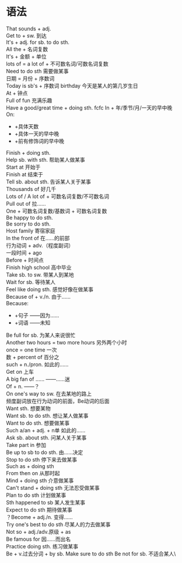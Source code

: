 # 语法
That sounds + adj.\
Get to + sw. 到达\
It's + adj. for sb. to do sth.\
All the + 名词复数\
It's + 金额 + 单位\
lots of = a lot of + 不可数名词/可数名词复数\
Need to do sth 需要做某事\
日期 = 月份 + 序数词\
Today is sb's + 序数词 birthday 今天是某人的第几岁生日\
At + 钟点\
Full of fun 充满乐趣\
Have a good/great time + doing sth. fcfc
In + 年/季节/月/一天的早中晚\
On:
- +具体天数
- +具体一天的早中晚
- +前有修饰词的早中晚

Finish + doing sth.\
Help sb. with sth. 帮助某人做某事\
Start at 开始于\
Finish at 结束于\
Tell sb. about sth. 告诉某人关于某事\
Thousands of 好几千\
Lots of / A lot of + 可数名词复数/不可数名词\
Pull out of 拉……\
One + 可数名词复数/基数词 + 可数名词复数\
Be happy to do sth.\
Be sorry to do sth.\
Host family 寄宿家庭\
In the front of 在……的前部\
行为动词 + adv.（程度副词）\
一段时间 + ago \
Before + 时间点\
Finish high school 高中毕业\
Take sb. to sw. 带某人到某地\
Wait for sb. 等待某人\
Feel like doing sth. 感觉好像在做某事\
Because of + v./n. 由于……\
Because:
- +句子 ——因为……
- +词语 ——未知

Be full for sb. 为某人来说很忙\
Another two hours = two more hours 另外两个小时\
once = one time 一次\
数 + percent of 百分之\
such + n./pron. 如此的……\
Get on 上车\
A big fan of …… ——……迷\
Of + n. ——？\
On one's way to sw. 在去某地的路上\
频度副词放在行为动词的前面，Be动词的后面\
Want sth. 想要某物\
Want sb. to do sth. 想让某人做某事\
Want to do sth. 想要做某事\
Such a/an + adj. + n单 如此的……\
Ask sb. about sth. 问某人关于某事\
Take part in 参加\
Be up to sb to do sth. 由……决定\
Stop to do sth 停下来去做某事\
Such as + doing sth \
From then on 从那时起\
Mind + doing sth 介意做某事\
Can't stand + doing sth 无法忍受做某事\
Plan to do sth 计划做某事\
Sth happened to sb 某人发生某事\
Expect to do sth 期待做某事\
？Become + adj./n. 变得……\
Try one's best to do sth 尽某人的力去做某事\
Not so + adj./adv.原级 + as\
Be famous for 因……而出名\
Practice doing sth. 练习做某事\
Be + v.过去分词 + by sb.
Make sure to do sth
Be not for sb. 不适合某人\
